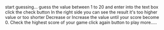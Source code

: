 start guessing... guess the value between 1 to 20 and enter into the text box click the check button In the right side you can see the result it's too higher value or too shorter Decrease or Increase the value until your score become 0. Check the highest score of your game click again button to play more.....
